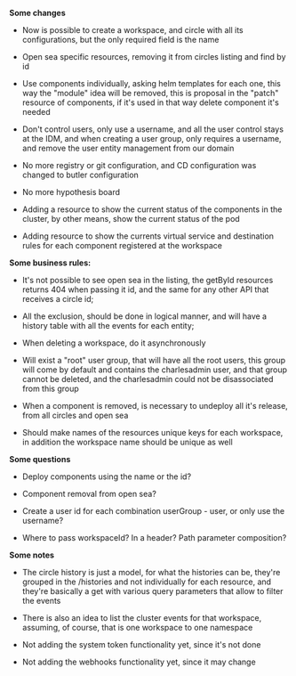 **Some changes**

- Now is possible to create a workspace, and circle with all its configurations, but the only required field is the name

- Open sea specific resources, removing it from circles listing and find by id

- Use components individually, asking helm templates for each one, this way the "module" idea will be removed, this is
  proposal in the "patch" resource of components, if it's used in that way delete component it's needed

- Don't control users, only use a username, and all the user control stays at the IDM, and when creating a user group,
  only requires a username, and remove the user entity management from our domain

- No more registry or git configuration, and CD configuration was changed to butler configuration

- No more hypothesis board

- Adding a resource to show the current status of the components in the cluster, by other means, show the current status
  of the pod

- Adding resource to show the currents virtual service and destination rules for each component registered at the
  workspace

**Some business rules:**

- It's not possible to see open sea in the listing, the getById resources returns 404 when passing it id, and the same
  for any other API that receives a circle id;

- All the exclusion, should be done in logical manner, and will have a history table with all the events for each
  entity;

- When deleting a workspace, do it asynchronously

- Will exist a "root" user group, that will have all the root users, this group will come by default and contains the
  charlesadmin user, and that group cannot be deleted, and the charlesadmin could not be disassociated from this group

- When a component is removed, is necessary to undeploy all it's release, from all circles and open sea

- Should make names of the resources unique keys for each workspace, in addition the workspace name should be unique as
  well

**Some questions**

- Deploy components using the name or the id?

- Component removal from open sea?

- Create a user id for each combination userGroup - user, or only use the username?

- Where to pass workspaceId? In a header? Path parameter composition?

**Some notes**

- The circle history is just a model, for what the histories can be, they're grouped in the /histories and not
  individually for each resource, and they're basically a get with various query parameters that allow to filter the
  events

- There is also an idea to list the cluster events for that workspace, assuming, of course, that is one workspace to one
  namespace

- Not adding the system token functionality yet, since it's not done

- Not adding the webhooks functionality yet, since it may change